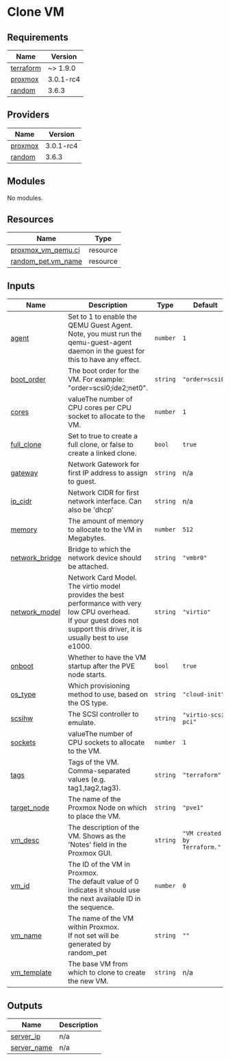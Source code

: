 # Clone VM

<!-- BEGIN_TF_DOCS -->
## Requirements

| Name | Version |
|------|---------|
| <a name="requirement_terraform"></a> [terraform](#requirement\_terraform) | ~> 1.9.0 |
| <a name="requirement_proxmox"></a> [proxmox](#requirement\_proxmox) | 3.0.1-rc4 |
| <a name="requirement_random"></a> [random](#requirement\_random) | 3.6.3 |

## Providers

| Name | Version |
|------|---------|
| <a name="provider_proxmox"></a> [proxmox](#provider\_proxmox) | 3.0.1-rc4 |
| <a name="provider_random"></a> [random](#provider\_random) | 3.6.3 |

## Modules

No modules.

## Resources

| Name | Type |
|------|------|
| [proxmox_vm_qemu.ci](https://registry.terraform.io/providers/Telmate/proxmox/3.0.1-rc4/docs/resources/vm_qemu) | resource |
| [random_pet.vm_name](https://registry.terraform.io/providers/hashicorp/random/3.6.3/docs/resources/pet) | resource |

## Inputs

| Name | Description | Type | Default | Required |
|------|-------------|------|---------|:--------:|
| <a name="input_agent"></a> [agent](#input\_agent) | Set to 1 to enable the QEMU Guest Agent.<br>Note, you must run the qemu-guest-agent daemon in the guest for this to have any effect. | `number` | `1` | no |
| <a name="input_boot_order"></a> [boot\_order](#input\_boot\_order) | The boot order for the VM. For example: "order=scsi0;ide2;net0". | `string` | `"order=scsi0"` | no |
| <a name="input_cores"></a> [cores](#input\_cores) | valueThe number of CPU cores per CPU socket to allocate to the VM. | `number` | `1` | no |
| <a name="input_full_clone"></a> [full\_clone](#input\_full\_clone) | Set to true to create a full clone, or false to create a linked clone. | `bool` | `true` | no |
| <a name="input_gateway"></a> [gateway](#input\_gateway) | Network Gatework for first IP address to assign to guest. | `string` | n/a | yes |
| <a name="input_ip_cidr"></a> [ip\_cidr](#input\_ip\_cidr) | Network CIDR for first network interface. Can also be 'dhcp' | `string` | n/a | yes |
| <a name="input_memory"></a> [memory](#input\_memory) | The amount of memory to allocate to the VM in Megabytes. | `number` | `512` | no |
| <a name="input_network_bridge"></a> [network\_bridge](#input\_network\_bridge) | Bridge to which the network device should be attached. | `string` | `"vmbr0"` | no |
| <a name="input_network_model"></a> [network\_model](#input\_network\_model) | Network Card Model. The virtio model provides the best performance with very low CPU overhead.<br>If your guest does not support this driver, it is usually best to use e1000. | `string` | `"virtio"` | no |
| <a name="input_onboot"></a> [onboot](#input\_onboot) | Whether to have the VM startup after the PVE node starts. | `bool` | `true` | no |
| <a name="input_os_type"></a> [os\_type](#input\_os\_type) | Which provisioning method to use, based on the OS type. | `string` | `"cloud-init"` | no |
| <a name="input_scsihw"></a> [scsihw](#input\_scsihw) | The SCSI controller to emulate. | `string` | `"virtio-scsi-pci"` | no |
| <a name="input_sockets"></a> [sockets](#input\_sockets) | valueThe number of CPU sockets to allocate to the VM. | `number` | `1` | no |
| <a name="input_tags"></a> [tags](#input\_tags) | Tags of the VM. Comma-separated values (e.g. tag1,tag2,tag3). | `string` | `"terraform"` | no |
| <a name="input_target_node"></a> [target\_node](#input\_target\_node) | The name of the Proxmox Node on which to place the VM. | `string` | `"pve1"` | no |
| <a name="input_vm_desc"></a> [vm\_desc](#input\_vm\_desc) | The description of the VM. Shows as the 'Notes' field in the Proxmox GUI. | `string` | `"VM created by Terraform."` | no |
| <a name="input_vm_id"></a> [vm\_id](#input\_vm\_id) | The ID of the VM in Proxmox.<br>The default value of 0 indicates it should use the next available ID in the sequence. | `number` | `0` | no |
| <a name="input_vm_name"></a> [vm\_name](#input\_vm\_name) | The name of the VM within Proxmox.<br>If not set will be generated by random\_pet | `string` | `""` | no |
| <a name="input_vm_template"></a> [vm\_template](#input\_vm\_template) | The base VM from which to clone to create the new VM. | `string` | n/a | yes |

## Outputs

| Name | Description |
|------|-------------|
| <a name="output_server_ip"></a> [server\_ip](#output\_server\_ip) | n/a |
| <a name="output_server_name"></a> [server\_name](#output\_server\_name) | n/a |
<!-- END_TF_DOCS -->
